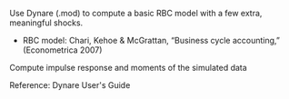 Use Dynare (.mod) to compute a basic RBC model with a few extra, meaningful shocks.
  - RBC model: Chari, Kehoe & McGrattan, “Business cycle accounting,” (Econometrica 2007)
  
Compute impulse response and moments of the simulated data


Reference: Dynare User's Guide
